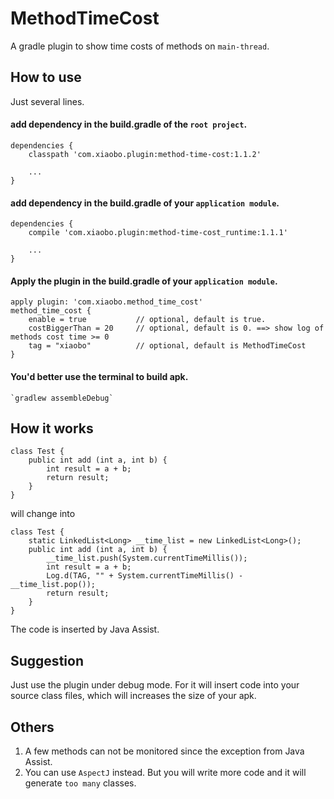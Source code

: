 # MethodTimeCost
A gradle plugin to show time costs of methods on `main-thread`.

## How to use
Just several lines.

#### add dependency in the build.gradle of the `root project`.

    dependencies {
        classpath 'com.xiaobo.plugin:method-time-cost:1.1.2'

        ...
    }

#### add dependency in the build.gradle of your `application module`.

    dependencies {
        compile 'com.xiaobo.plugin:method-time-cost_runtime:1.1.1'

        ...
    }

#### Apply the plugin in the build.gradle of your `application module`.

    apply plugin: 'com.xiaobo.method_time_cost'
    method_time_cost {
        enable = true           // optional, default is true.
        costBiggerThan = 20     // optional, default is 0. ==> show log of methods cost time >= 0
        tag = "xiaobo"          // optional, default is MethodTimeCost
    }

#### You'd better use the terminal to build apk.

    `gradlew assembleDebug`

## How it works

    class Test {
        public int add (int a, int b) {
            int result = a + b;
            return result;
        }
    }

will change into

    class Test {
        static LinkedList<Long> __time_list = new LinkedList<Long>();
        public int add (int a, int b) {
            __time_list.push(System.currentTimeMillis());
            int result = a + b;
            Log.d(TAG, "" + System.currentTimeMillis() - __time_list.pop());
            return result;
        }
    }

The code is inserted by Java Assist.

## Suggestion
Just use the plugin under debug mode. For it will insert code into your source class files, which will increases the size of your apk.

## Others
1. A few methods can not be monitored since the exception from Java Assist.
2. You can use `AspectJ` instead. But you will write more code and it will generate `too many` classes.